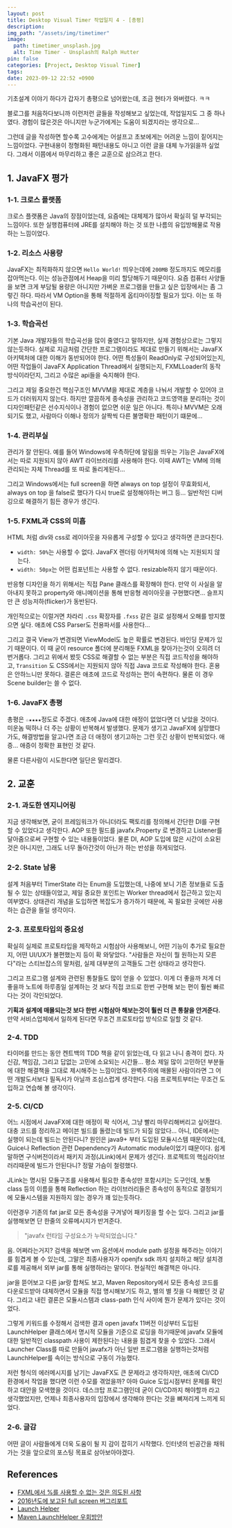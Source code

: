 ```yaml
---
layout: post
title: Desktop Visual Timer 작업일지 4 - [총평]
description:
img_path: "/assets/img/timetimer"
image:
  path: timetimer_unsplash.jpg
  alt: Time Timer - Unsplash의 Ralph Hutter
pin: false
categories: [Project, Desktop Visual Timer]
tags:
date: 2023-09-12 22:52 +0900
---
```


기초설계 이야기 하다가 갑자기 총평으로 넘어왔는데, 조금 현타가 와버렸다. ㅋㅋ

블로그를 처음하다보니까 이런저런 글들을 작성해보고 싶었는데, 작업일지도 그 중 하나였다. 경험이 많은것은 아니지만 누군가에게는 도움이 되겠지라는 생각으로...

그런데 글을 작성하면 할수록 고수에게는 어설프고 초보에게는 어려운 느낌이 짙어지는 느낌이었다. 구현내용이 정형화된 패턴내용도 아니고 이런 글을 대체 누가읽을까 싶었다.
그래서 이쯤에서 마무리하고 좋은 교훈으로 삼으려고 한다.

## 1. JavaFX 평가

### 1-1. 크로스 플랫폼

크로스 플랫폼은 Java의 장점이었는데, 요즘에는 대체제가 많아서 확실히 덜 부각되는 느낌이다. 또한 실행컴퓨터에 JRE를 설치해야 하는 것 또한 나름의 유입방해물로 작용하는 느낌이었다.

### 1-2. 리소스 사용량

JavaFX는 최적화하지 않으면 `Hello World!` 띄우는데에 `200MB` 정도까지도 메모리를 잡아먹는다. 이는 성능관점에서 Heap을 미리 할당해두기 때문이다. 요즘 컴퓨터 사양들을 보면 크게 부담될 용량은 아니지만 가벼운 프로그램을 만들고 싶은 입장에서는 좀 그렇긴 하다. 따라서 VM Option을 통해 적절하게 옵티마이징할 필요가 있다. 이는 또 하나의 학습곡선이 된다.

### 1-3. 학습곡선

기본 Java 개발자들의 학습곡선을 많이 줄였다고 말하지만, 실제 경험상으로는 그렇지 않는듯하다. 실제로 지금처럼 간단한 프로그램이라도 제대로 만들기 위해서는 JavaFX 아키텍처에 대한 이해가 동반되어야 한다. 어떤 특성들이 ReadOnly로 구성되어있는지, 어떤 작업들이 JavaFX Application Thread에서 실행되는지, FXMLLoader의 동작방식이라던지, 그리고 수많은 api들을 숙지해야 한다.

그리고 제일 중요한건 핵심구조인 MVVM을 제대로 계층을 나눠서 개발할 수 있어야 코드가 더러워지지 않는다. 하지만 깔끔하게 종속성을 관리하고 코드영역을 분리하는 것이 디자인패턴같은 선수지식이나 경험이 없으면 쉬운 일은 아니다. 특히나 MVVM은 오래되기도 했고, 사람마다 이해나 정의가 살짝씩 다른 불명확한 패턴이기 떄문에...

### 1-4. 관리부실

관리가 잘 안된다. 예를 들어 Windows에 우측하단에 알림을 띄우는 기능은 JavaFX에서는 따로 지원되지 않아 AWT 라이브러리를 사용해야 한다. 이때 AWT는 VM에 의해 관리되는 자체 Thread를 또 따로 돌리게된다...

그리고 Windows에서는 full screen을 하면 always on top 설정이 무효화되서, always on top 을 false로 했다가 다시 true로 설정해야하는 버그 등... 일반적인 디버깅으로 해결하기 힘든 경우가 생긴다.

### 1-5. FXML과 CSS의 미흡

HTML 처럼 div와 css로 레이아웃을 자유롭게 구성할 수 있다고 생각하면 큰코다친다.

- `width: 50%`는 사용할 수 없다. JavaFX 렌더링 아키텍처에 의해 `%`는 지원되지 않는다.
- `width: 50px`는 어떤 컴포넌트는 사용할 수 없다. resizable하지 않기 때문이다.

반응형 디자인을 하기 위해서는 직접 Pane 클래스를 확장해야 한다. 만약 이 사실을 알아내지 못하고 property와 애니메이션을 통해 반응형 레이아웃을 구현했다면... 슬프지만 큰 성능저하(flicker)가 동반된다.

개인적으로는 이럴거면 차라리 `.css` 확장자를 `.fxss` 같은 걸로 설정해서 오해를 방지했으면 싶다. 애초에 CSS Parser도 전용파서를 사용한다...

그리고 결국 View가 변경되면 ViewModel도 높은 확률로 변경된다. 바인딩 문제가 있기 때문이다. 이 때 굳이 resource 폴더에 분리해둔 FXML을 찾아가는것이 오히려 더 번거롭다. 그리고 위에서 봤듯 CSS로 해결할 수 없는 부분은 직접 코드작성을 해야하고, `Transition` 도 CSS에서는 지원되지 않아 직접 Java 코드로 작성해야 한다. 혼용은 안하느니만 못하다. 결론은 애초에 코드로 작성하는 편이 속편하다. 물론 이 경우 Scene builder는 쓸 수 없다.

### 1-6. JavaFX 총평

총평은 `☆★★★★`정도로 주겠다. 애초에 Java에 대한 애정이 없었다면 더 낮았을 것이다. 미운놈 떡하나 더 주는 상황이 반복해서 발생했다. 문제가 생기고 JavaFX에 실망했다가도, 해결방법을 알고나면 조금 더 애정이 생기고하는 그런 웃긴 상황이 반복되었다. 애증... 애증이 정확한 표현인 것 같다.

물론 다른사람이 시도한다면 일단은 말리겠다.

## 2. 교훈

### 2-1. 과도한 엔지니어링

지금 생각해보면, 굳이 프레임워크가 아니더라도 팩토리를 정의해서 간단한 DI를 구현할 수 있었다고 생각한다. AOP 또한 필드를 javafx.Property 로 변경하고 Listener를 달아줌으로써 구현할 수 있는 내용들이었다. 물론 DI, AOP 도입에 많은 시간이 소요된 것은 아니지만, 그래도 너무 돌아간것이 아닌가 하는 반성을 하게되었다.

### 2-2. State 남용

설계 처음부터 TimerState 라는 Enum을 도입했는데, 나중에 보니 기존 정보들로 도출될 수 있는 상태들이었고, 제일 중요한 포인트는 Worker thread에서 접근하고 있는지 여부였다. 상태관리 개념을 도입하면 복잡도가 증가하기 때문에, 꼭 필요한 곳에만 사용하는 습관을 들일 생각이다.

### 2-3. 프로토타입의 중요성

확실히 실제로 프로토타입을 제작하고 시험삼아 사용해보니, 어떤 기능이 추가로 필요한지, 어떤 UI/UX가 불편했는지 등이 확 와닿았다. "사람들은 자신이 뭘 원하는지 모른다"라는 스티브잡스의 말처럼, 실제 대부분의 고객들도 그런 상태라고 생각한다.

그리고 프로그램 설계와 관련된 통찰들도 많이 얻을 수 있었다. 이게 더 좋을까 저게 더 좋을까 노트에 하루종일 설계하는 것 보다 직접 코드로 한번 구현해 보는 편이 훨씬 빠르다는 것이 각인되었다.

**기획과 설계에 매몰되는것 보다 한번 시험삼아 해보는것이 훨씬 더 큰 통찰을 안겨준다.** 만약 서비스업체에서 일하게 된다면 무조건 프로토타입 방식으로 일할 것 같다.

### 2-4. TDD

타이머를 만드는 동안 켄트백의 TDD 책을 같이 읽었는데, 다 읽고 나니 충격이 컸다. 자신감, 책임감, 그리고 답없는 고민에 소요되는 시간들... 평소 제일 많이 고민하던 부분들에 대한 해결책을 그대로 제시해주는 느낌이었다. 완벽주의에 매몰된 사람이라면 그 어떤 개발도서보다 필독서가 아닐까 조심스럽게 생각한다. 다음 프로젝트부터는 무조건 도입하고 연습해 볼 생각이다.

### 2-5. CI/CD

어느 시점에서 JavaFX에 대한 애정이 팍 식어서, 그냥 빨리 마무리해버리고 싶어졌다. 대충 코드를 정리하고 메이븐 빌드를 돌렸는데 빌드가 되질 않았다... 아니, IDE에서는 실행이 되는데 빌드는 안된다니? 원인은 java9+ 부터 도입된 모듈시스템 때문이었는데, Guice나 Reflection 관련 Dependency가 Automatic module이었기 떄문이다. 쉽게말하면 구식버전이라서 패키지 과정(JLink)에서 문제가 생긴다. 프로젝트의 핵심라이브러리때문에 빌드가 안된다니? 정말 가슴이 철렁했다.

JLink는 명시된 모듈구조를 사용해서 필요한 종속성만 포함시키는 도구인데, 보통 class 등의 이름을 통해 Reflection 하는 라이브러리들은 종속성이 동적으로 결정되기에 모듈시스템을 지원하지 않는 경우가 꽤 있는듯하다.

이런경우 기존의 fat jar로 모든 종속성을 구겨넣어 패키징을 할 수는 있다. 그리고 jar를 실행해보면 단 한줄의 오류메시지가 반겨준다.

> "javafx 런타임 구성요소가 누락되었습니다."

음. 어쩌라는거지? 검색을 해보면 vm 옵션에서 module path 설정을 해주라는 이야기를 힘겹게 볼 수 있는데, 그말은 최종사용자가 openjfx sdk 까지 설치하고 해당 설치경로를 제공해서 외부 jar를 통해 실행하라는 말이다. 현실적인 해결책은 아니다.

jar을 뜯어보고 다른 jar랑 합쳐도 보고, Maven Repository에서 모든 종속성 코드를 다운로드받아 대체하면서 모듈을 직접 명시해보기도 하고, 별의 별 짓을 다 해봤던 것 같다. 그리고 내린 결론은 모듈시스템과 class-path 인식 사이에 뭔가 문제가 있다는 것이었다.

그렇게 키워드를 수정해서 검색한 결과 open javafx 11버전 이상부터 도입된 LaunchHelper 클래스에서 명시적 모듈을 기준으로 로딩을 하기때문에 javafx 모듈에 대한 일반적인 classpath 사용이 제한된다는 내용을 힘겹게 찾을 수 있었다. 그래서 Launcher Class를 따로 만들어 javafx가 아닌 일반 프로그램을 실행하는것처럼 LaunchHelper를 속이는 방식으로 구동이 가능했다.

저런 형식의 에러메시지를 남기는 JavaFX도 큰 문제라고 생각하지만, 애초에 CI/CD 환경에서 작업을 했다면 이런 수모를 겪었을까? 아마 Guice 도입시점부터 문제를 확인하고 대안을 모색했을 것이다. 데스크탑 프로그램인데 굳이 CI/CD까지 해야할까 라고 생각했었지만, 언제나 최종사용자의 입장에서 생각해야 한다는 것을 뼈져리게 느끼게 되었다.

### 2-6. 글감

어떤 글이 사람들에게 더욱 도움이 될 지 감이 잡히기 시작했다. 인터넷의 빈공간을 채워가는 것을 앞으로의 포스팅 목표로 삼아보아야겠다.

## References

- [FXML에서 %를 사용할 수 없는 것은 의도된 사항](https://bugs.openjdk.org/browse/JDK-8091980)
- [2016년도에 보고된 full screen 버그리포트](https://bugs.openjdk.org/browse/JDK-8164210)
- [Launch Helper](https://mail.openjdk.org/pipermail/openjfx-dev/2018-June/021977.html)
- [Maven LaunchHelper 우회방안](https://nikhiladigaz.medium.com/deploying-non-modular-javafx-applications-using-maven-and-launch4j-fb95b8ab0739)
